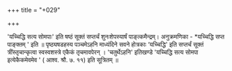 +++
title = "+029"

+++


'यच्चिद्धि सत्य सोमपाः' इति षष्ठं सूक्तं सप्तर्चं शुनःशेपस्यार्षं पाङ्त्कमैन्द्रम्। अनुक्रमणिका - *यच्चिद्धि सप्त पाङ्क्तम् ' इति ॥ पृष्ठ्यषडहस्य पञ्चमेऽहनि माध्यंदिने सवने होत्रकाः ‘यच्चिद्धि' इति सप्तर्चं सूक्तं त्रींस्तृचान्कृत्वा स्वस्वशस्त्रे एकैकं तृचमावपेरन् । 'चतुर्थेऽहनि' इतिखण्डे 'यच्चिद्धि सत्य सोमपा इत्येकैकमेवमेव ' ( आश्व. श्रौ. ७. ११) इति सूत्रितम् ॥